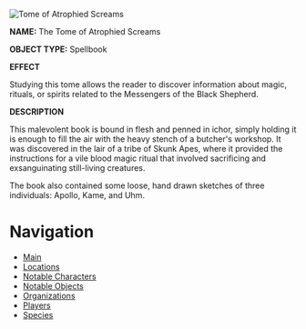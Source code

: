 ![Tome of Atrophied Screams](TomeAtrophiedScreams.jpg)

**NAME:** The Tome of Atrophied Screams

**OBJECT TYPE:** Spellbook

**EFFECT**

Studying this tome allows the reader to discover information about magic, rituals, or spirits related to the Messengers of the Black Shepherd.

**DESCRIPTION** 

This malevolent book is bound in flesh and penned in ichor, simply holding it is enough to fill the air with the heavy stench of a butcher's workshop. It was discovered in the lair of a tribe of Skunk Apes, where it provided the instructions for a vile blood magic ritual that involved sacrificing and exsanguinating still-living creatures.

The book also contained some loose, hand drawn sketches of three individuals: Apollo, Kame, and Uhm.


# Navigation
- [Main](README.md)
- [Locations](Places.md)
- [Notable Characters](NotableCharacters.md)
- [Notable Objects](NotableObjects.md)
- [Organizations](Organizations.md)
- [Players](Players.md)
- [Species](Species.md)

